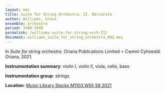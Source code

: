 ```yaml
---
layout: mei
title: Suite for String Orchestra, II. Barcarole
author: Williams, Grace
ensemble: orchestra
period: 1940-1949
permalink: /williams-suite-for-string-orch-II/
document: williams_suite_for_string_orchestra_002.mei
---
```


In *Suite for string orchestra.* Oriana Publications Limited = Cwmni Cyhoeddi Oriana, 2021.

**Instrumentation summary**: violin I, violin II, viola, cello, bass

**Instrumentation group**: strings

**Location**: <a href="https://tufts.primo.exlibrisgroup.com/permalink/01TUN_INST/1kc9gia/alma991018677497403851" target="_blank">Music Library Stacks M1103.W55 S8 2021</a>
